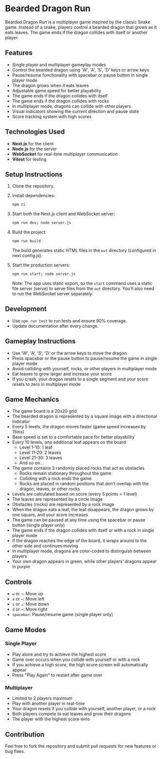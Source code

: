 # Bearded Dragon Run

Bearded Dragon Run is a multiplayer game inspired by the classic Snake game. Instead of a snake, players control a bearded dragon that grows as it eats leaves. The game ends if the dragon collides with itself or another player.

## Features
- Single player and multiplayer gameplay modes
- Control the bearded dragon using 'W', 'A', 'S', 'D' keys or arrow keys
- Pause/resume functionality with spacebar or pause button in single player mode
- The dragon grows when it eats leaves
- Adjustable game speed for better playability
- The game ends if the dragon collides with itself
- The game ends if the dragon collides with rocks
- In multiplayer mode, dragons can collide with other players
- Visual indicators showing the current direction and pause state
- Score tracking system with high scores

## Technologies Used
- **Next.js** for the client
- **Node.js** for the server
- **WebSocket** for real-time multiplayer communication
- **Vitest** for testing

## Setup Instructions

1. Clone the repository.
2. Install dependencies:
   ```bash
   npm ci
   ```
3. Start both the Next.js client and WebSocket server:
   ```bash
   npm run dev; node server.js
   ```
4. Build the project:
   ```bash
   npm run build
   ```
   The build generates static HTML files in the `out` directory (configured in next.config.js).

5. Start the production servers:
   ```bash
   npm run start; node server.js
   ```
   
   Note: The app uses static export, so the `start` command uses a static file server (serve) 
   to serve files from the `out` directory. You'll also need to run the WebSocket server separately.

## Development
- Use `npm run test` to run tests and ensure 90% coverage.
- Update documentation after every change.

## Gameplay Instructions
- Use 'W', 'A', 'S', 'D' or the arrow keys to move the dragon
- Press spacebar or the pause button to pause/resume the game in single player mode
- Avoid colliding with yourself, rocks, or other players in multiplayer mode
- Eat leaves to grow larger and increase your score
- If you crash, your dragon resets to a single segment and your score resets to zero in multiplayer mode

## Game Mechanics
- The game board is a 20x20 grid
- The bearded dragon is represented by a square image with a directional indicator
- Every 5 levels, the dragon moves faster (game speed increases by 15ms)
- Base speed is set to a comfortable pace for better playability
- Every 10 levels, one additional leaf appears on the board
  - Level 1-10: 1 leaf
  - Level 11-20: 2 leaves
  - Level 21-30: 3 leaves
  - And so on...
- The game contains 3 randomly placed rocks that act as obstacles
  - Rocks remain stationary throughout the game
  - Colliding with a rock ends the game
  - Rocks are placed in random positions that don't overlap with the dragon, leaves, or other rocks
- Levels are calculated based on score (every 5 points = 1 level)
- The leaves are represented by a circle image
- Obstacles (rocks) are represented by a rock image
- When the dragon eats a leaf, the leaf disappears, the dragon grows by one square, and your score increases
- The game can be paused at any time using the spacebar or pause button (single player only)
- The game ends if the dragon collides with itself or with a rock in single player mode
- If the dragon reaches the edge of the board, it wraps around to the other side and continues moving
- In multiplayer mode, dragons are color-coded to distinguish between players
- Your own dragon appears in green, while other players' dragons appear in purple

## Controls
- `w` or `↑`: Move up
- `a` or `←`: Move left
- `s` or `↓`: Move down
- `d` or `→`: Move right
- `spacebar`: Pause/resume game (single player only)

## Game Modes

### Single Player
- Play alone and try to achieve the highest score
- Game over occurs when you collide with yourself or with a rock
- If you achieve a high score, the high score screen will automatically appear
- Press "Play Again" to restart after game over

### Multiplayer
- Limited to 2 players maximum
- Play with another player in real-time
- Your dragon resets if you collide with yourself, another player, or a rock
- Both players compete to eat leaves and grow their dragons
- The player with the highest score wins

## Contribution
Feel free to fork the repository and submit pull requests for new features or bug fixes.